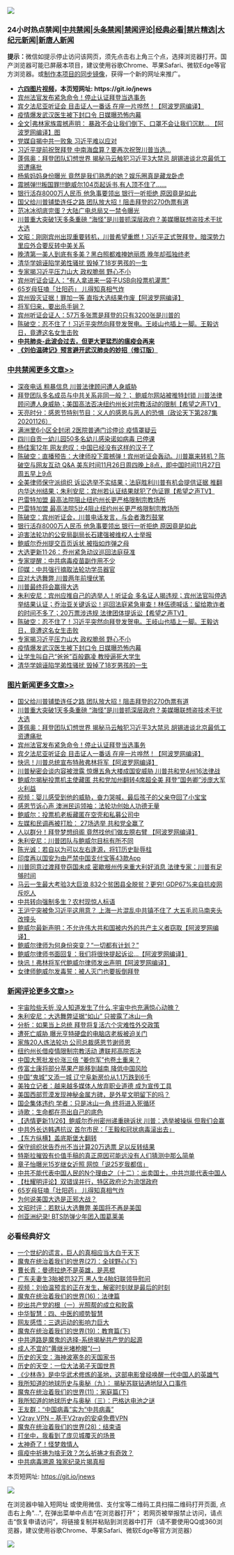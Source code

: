 ![](https://raw.githubusercontent.com/fqnews/bnews/master/64photo/fqnews-qr.jpg)

<div id="tt">
<h3>24小时热点禁闻|<a href="#%E4%B8%AD%E5%85%B1%E7%A6%81%E9%97%BB%E6%9B%B4%E5%A4%9A%E6%96%87%E7%AB%A0">中共禁闻</a>|<a href="#%E5%9B%BE%E7%89%87%E6%96%B0%E9%97%BB%E6%9B%B4%E5%A4%9A%E6%96%87%E7%AB%A0">头条禁闻</a>|<a href="#%E6%96%B0%E9%97%BB%E8%AF%84%E8%AE%BA%E6%9B%B4%E5%A4%9A%E6%96%87%E7%AB%A0">禁闻评论|<a href="#%E5%BF%85%E7%9C%8B%E7%BB%8F%E5%85%B8%E5%A5%BD%E6%96%87">经典必看|<a href="/video.md#%E7%A6%81%E7%89%87%E7%B2%BE%E9%80%89">禁片精选</a>|<a href="https://github.com/fqnews/djy/blob/master/gb/nf1351518.md#1">大纪元新闻</a>|<a href="https://github.com/fqnews/ntdtv/blob/master/gb/prog204.md#1">新唐人新闻</a></h3>
<div><b>提示：</b>微信如提示停止访问该网页，须先点击右上角三个点，选择浏览器打开。国产浏览器可能已屏蔽本项目，建议使用谷歌Chrome、苹果Safari、微软Edge等官方浏览器。或<a href="https://github.com/fqnews/bnews/blob/master/%E5%88%B6%E4%BD%9Cgit%E7%A6%81%E9%97%BB%E9%95%9C%E5%83%8F.md">制作本项目的同步镜像</a>，获得一个新的网址来推广。</div>
<ul>
<li><b><a href="http://d1.bdrive.tk/64.mp4" target="_blank">六四图片视频</a>，本页短网址: https://git.io/jnews</b></li>
<li><a href="/topimagenews/20201126/1437384.md">宾州法官发布紧急命令！停止认证拜登当选事务</a></li>
<li><a href="/topimagenews/20201126/1437290.md">宾夕法尼亚听证会 目击证人一番话 在座一片哗然！【阿波罗网编译】</a></li>
<li><a href="/cbnews/20201126/1437534.md">疫情爆发武汉医生被下封口令 日媒曝恐怖内幕</a></li>
<li><a href="/cnnews/20201126/1437449.md">全文|弗林家族震撼声明： 暴政不会让我们倒下、口罩不会让我们沉默... 【阿波罗网编译】图</a></li>
<li><a href="/comments/20201126/1437504.md">党媒自揭中共一败象 习近平难以应对</a></li>
<li><a href="/cbnews/20201126/1437516.md">习近平提前祝贺拜登 中南海盘算？要再次祝贺川普当选…</a></li>
<li><a href="/topimagenews/20201126/1437533.md">蓬佩奥：拜登团队幻想世界 揭秘马云触犯习近平3大禁忌 胡锡进谈北京最低​​工资遭痛批</a></li>
<li><a href="/yule/20201126/1437336.md">杨紫妈妈身份曝光 竟然是我们熟悉的她？娱乐圈真是藏龙卧虎</a></li>
<li><a href="/bannedvideo/20201126/1437592.md">震撼弹!!!叛国罪!!!鲍威尔104页起诉书,有人顶不住了……</a></li>
<li><a href="/cbnews/20201127/1437724.md">银行活存8000万人民币 他急事要领出 银行一听拒绝 原因竟是如此</a></li>
<li><a href="/topimagenews/20201126/1437670.md">国父给川普铺垫连任之路 团队放大招！阻击拜登的270伪票有道</a></li>
<li><a href="/yule/20201127/1437699.md">范冰冰彻底完蛋？大陆广电总局又一禁令曝光</a></li>
<li><a href="/topimagenews/20201126/1437615.md">川普重大突破1天多条重磅 “海怪”是川普抓深层政府？美媒曝联想盗技术干扰大选</a></li>
<li><a href="/cbnews/20201126/1437289.md">文昭：刚刚宾州出现重要转机，川普希望重燃！习近平正式贺拜登，暗深势力里应外合要反转中美关系</a></li>
<li><a href="/funmedia/20201126/1437409.md">晚清第一美人到底有多美？黑白照都难掩她丽质 晚年却孤独终老</a></li>
<li><a href="/cbnews/20201126/1437521.md">清华学姐诬陷学弟性骚扰 毁掉了18岁男孩的一生</a></li>
<li><a href="/cbnews/20201126/1437535.md">专家揭习近平压力山大 政权脆弱 野心不小</a></li>
<li><a href="/cbnews/20201126/1437307.md">宾州听证会证人：“有人拿进来一袋子USB向投票机灌票”</a></li>
<li><a href="/comments/20201126/1437586.md">65岁母狂嗑「壮阳药」 儿得知真相气炸</a></li>
<li><a href="/cnnews/20201126/1437654.md">宾州毁灭证据！罪加一等 直指大选结果作废【阿波罗网编译】</a></li>
<li><a href="/comments/20201126/1437344.md">将军归来，要出杀手锏？</a></li>
<li><a href="/cbnews/20201126/1437308.md">宾州听证会证人：57万多张票是拜登的只有3200张是川普的</a></li>
<li><a href="/cbnews/20201126/1437550.md">陈破空：忍不住了！习近平突然向拜登发贺电。王岐山也插上一脚。王毅访日，竟遭这名女生击败</a></li>
<li><b><a href="/comments/20200211/1275071.md" target="_blank">中共肺炎-此波会过去，但更大更猛烈的瘟疫会再来</a></b></li>
<li><b><a href="/comments/20200207/1272816.md" target="_blank">《刘伯温碑记》预言避开武汉肺炎的妙招（修订版）</a></b></li>
</ul>
</div>

<div class="catlist">
<h3><a href="/cbnews/" target="_blank">中共禁闻</a><span><a href="/cbnews/" target="_blank" rel="nofollow">更多文章>></a></span></h3>
<ul>
<li><a href="/cbnews/20201127/1437759.md" target="_blank">深夜电话 粗暴信息 川普法律顾问遭人身威胁</a></li>
<li><a href="/cbnews/20201127/1437829.md" target="_blank">拜登团队多名成员与中共关系非同一般？； 鲍威尔网站被推特封锁  川普法律顾问遭人身威胁；美国高法否决纽约州长对宗教活动的限制【希望之声TV】</a></li>
<li><a href="/cbnews/20201127/1437793.md" target="_blank">天亮时分：感恩节特别节目：义人的感恩与恶人的恐惧（政论天下第287集 20201126）</a></li>
<li><a href="/cbnews/20201127/1437763.md" target="_blank">满洲里6小区全封闭 2医院普通门诊停诊 疫情罩疑云</a></li>
<li><a href="/cbnews/20201127/1437762.md" target="_blank">四川自贡一幼儿园50多名幼儿感染诺如病毒 已停课</a></li>
<li><a href="/cbnews/20201127/1437761.md" target="_blank">杨佳案12年 网友悲叹：中国已经没有这样的汉子了</a></li>
<li><a href="/cbnews/20201127/1437760.md" target="_blank">陈破空：直播预告：大律师投下震撼弹！宾州听证会轰动。川普赢来转机？陈破空与网友互动 Q&amp;A 美东时间11月26日周四晚上8点，即中国时间11月27日周五早上9点</a></li>
<li><a href="/cbnews/20201127/1437757.md" target="_blank">全美律师保守派组织 诉讼选举不实结果；法庭胜利川普有机会提供证据 推翻内华达州结果；朱利安尼：宾州若认证结果就犯了伪证罪【希望之声TV】</a></li>
<li><a href="/cbnews/20201127/1437754.md" target="_blank">巴雷特加盟 最高法院阻止纽约州长更严格限制宗教场所</a></li>
<li><a href="/cbnews/20201127/1437741.md" target="_blank">巴雷特加盟 最高法院5比4阻止纽约州长更严格限制宗教场所</a></li>
<li><a href="/cbnews/20201127/1437732.md" target="_blank">陈破空：宾州听证会，川普电话发言，与会者激烈鼓掌</a></li>
<li><a href="/cbnews/20201127/1437724.md" target="_blank">银行活存8000万人民币 他急事要领出 银行一听拒绝 原因竟是如此</a></li>
<li><a href="/cbnews/20201127/1437684.md" target="_blank">迫害法轮功的公安局副局长石建强被维权人士举报</a></li>
<li><a href="/cbnews/20201126/1437631.md" target="_blank">鲍威尔乔州提交百页诉状 被指如炸弹之母</a></li>
<li><a href="/cbnews/20201126/1437630.md" target="_blank">大选更新11·26：乔州紧急动议巡回法庭获准</a></li>
<li><a href="/cbnews/20201126/1437469.md" target="_blank">专家提醒：中共病毒疫苗副作用不少</a></li>
<li><a href="/cbnews/20201126/1437479.md" target="_blank">印媒：中共强行摘取法轮功学员器官</a></li>
<li><a href="/cbnews/20201126/1437496.md" target="_blank">应对大选舞弊 川普两年前埋伏笔</a></li>
<li><a href="/cbnews/20201126/1437503.md" target="_blank">川普最终将会赢得大选</a></li>
<li><a href="/cbnews/20201126/1437581.md" target="_blank">朱利安尼：宾州应推自己的选举人！听证会 多名证人揭违规；宾州法官叫停选举结果认证；乔治亚关键诉讼！巡回法庭紧急审查！林伍德喊话：留给欺诈者的时间不多了；20万票涉违规 法律团体提诉讼【希望之声TV】</a></li>
<li><a href="/cbnews/20201126/1437550.md" target="_blank">陈破空：忍不住了！习近平突然向拜登发贺电。王岐山也插上一脚。王毅访日，竟遭这名女生击败</a></li>
<li><a href="/cbnews/20201126/1437535.md" target="_blank">专家揭习近平压力山大 政权脆弱 野心不小</a></li>
<li><a href="/cbnews/20201126/1437534.md" target="_blank">疫情爆发武汉医生被下封口令 日媒曝恐怖内幕</a></li>
<li><a href="/cbnews/20201126/1437522.md" target="_blank">让学生叫自己“爸爸”百般霸凌 教授逼死大学生</a></li>
<li><a href="/cbnews/20201126/1437521.md" target="_blank">清华学姐诬陷学弟性骚扰 毁掉了18岁男孩的一生</a></li>

</ul>
</div>
<div class="catlist">
<h3><a href="/topimagenews/" target="_blank">图片新闻</a><span><a href="/topimagenews/" target="_blank" rel="nofollow">更多文章>></a></span></h3>
<ul>
<li><a href="/topimagenews/20201126/1437670.md" target="_blank">国父给川普铺垫连任之路 团队放大招！阻击拜登的270伪票有道</a></li>
<li><a href="/topimagenews/20201126/1437615.md" target="_blank">川普重大突破1天多条重磅 “海怪”是川普抓深层政府？美媒曝联想盗技术干扰大选</a></li>
<li><a href="/topimagenews/20201126/1437533.md" target="_blank">蓬佩奥：拜登团队幻想世界 揭秘马云触犯习近平3大禁忌 胡锡进谈北京最低​​工资遭痛批</a></li>
<li><a href="/topimagenews/20201126/1437384.md" target="_blank">宾州法官发布紧急命令！停止认证拜登当选事务</a></li>
<li><a href="/topimagenews/20201126/1437290.md" target="_blank">宾夕法尼亚听证会 目击证人一番话 在座一片哗然！【阿波罗网编译】</a></li>
<li><a href="/topimagenews/20201126/1437210.md" target="_blank">快讯！川普总统宣布特赦弗林将军【阿波罗网编译】</a></li>
<li><a href="/topimagenews/20201126/1437110.md" target="_blank">川普秘密会谈内容被泄露 惊爆五角大楼成国安威胁 川普共和党4州16法律战</a></li>
<li><a href="/topimagenews/20201126/1437096.md" target="_blank">鲍威尔揭秘投票机主使藏匿 共和党加州翻转4席超全美 拜登&#8221;国务卿&#8221;涉庞大军火利益</a></li>
<li><a href="/comments/20201125/1436916.md" target="_blank">视频：婴儿感受到他的威胁，奋力哭喊，最后孩子的父亲夺回了小宝宝</a></li>
<li><a href="/topimagenews/20201125/1436913.md" target="_blank">感恩节诉心声 澳洲民运领袖：法轮功创始人功德无量</a></li>
<li><a href="/topimagenews/20201125/1436851.md" target="_blank">鲍威尔：投票机老板藏匿在空壳和私募公司中</a></li>
<li><a href="/topimagenews/20201125/1436783.md" target="_blank">左媒和民调再被打脸： 27场选举 共和党全赢了</a></li>
<li><a href="/topimagenews/20201125/1436760.md" target="_blank">人以群分！拜登梦想组阁 竟然找他们做左膀右臂 【阿波罗网编译】</a></li>
<li><a href="/topimagenews/20201125/1436675.md" target="_blank">朱利安尼：川普团队与鲍威尔目标有所不同</a></li>
<li><a href="/comments/20201125/1436540.md" target="_blank">陈光诚：若自以为可以左右逢源，将钉历史耻辱柱</a></li>
<li><a href="/topimagenews/20201125/1436480.md" target="_blank">印度再以国安为由严禁中国支付宝等43款App</a></li>
<li><a href="/topimagenews/20201125/1436469.md" target="_blank">川普同意过渡拜登窃国未成 密歇根州传来重大利好消息 法律专家：川普有足够时间</a></li>
<li><a href="/topimagenews/20201124/1436313.md" target="_blank">马云一生最大考验3大巨浪 832个贫困县全脱贫？更穷! GDP67%来自抗疫网斥吃人</a></li>
<li><a href="/topimagenews/20201124/1435894.md" target="_blank">中共转向强制多生？农村现惊人标语</a></li>
<li><a href="/topimagenews/20201124/1435891.md" target="_blank">王沪宁突被免习近平这用意？ 上海一片混乱中共镇不住了 大五毛司马南夹头改撞头</a></li>
<li><a href="/topimagenews/20201123/1435628.md" target="_blank">鲍威尔最新声明：不允许伟大共和国被内外的共产主义者窃取【阿波罗网编译】</a></li>
<li><a href="/topimagenews/20201123/1435570.md" target="_blank">鲍威尔律师为何身份突变？“一切都有计划？”</a></li>
<li><a href="/topimagenews/20201123/1435545.md" target="_blank">鲍威尔律师书面回复：我们将很快提起诉讼…【阿波罗网编译】</a></li>
<li><a href="/topimagenews/20201123/1435530.md" target="_blank">快讯！弗林将军代鲍威尔律师发出声明【阿波罗网编译】</a></li>
<li><a href="/comments/20201123/1435422.md" target="_blank">女律师鲍威尔发毒誓：被人灭门也要扳倒拜登</a></li>

</ul>
</div>
<div class="catlist">
<h3><a href="/comments/" target="_blank">新闻评论</a><span><a href="/comments/" target="_blank" rel="nofollow">更多文章>></a></span></h3>
<ul>
<li><a href="/comments/20201127/1437820.md" target="_blank">宇宙险些夭折,没人知道发生了什么,宇宙中也充满惊心动魄？</a></li>
<li><a href="/comments/20201127/1437802.md" target="_blank">朱利安尼：大选舞弊证据“如山” 只披露了冰山一角</a></li>
<li><a href="/comments/20201127/1437801.md" target="_blank">分析：如果当上总统 拜登将复活六个灾难性外交政策</a></li>
<li><a href="/comments/20201127/1437790.md" target="_blank">遭死亡威胁 曝光亨特硬盘的电脑店老板被迫关门</a></li>
<li><a href="/comments/20201127/1437789.md" target="_blank">家族20人炼法轮功 公司总裁感恩节谢师恩</a></li>
<li><a href="/comments/20201127/1437776.md" target="_blank">纽约州长借疫情限制宗教活动 遭联邦高院否决</a></li>
<li><a href="/comments/20201127/1437775.md" target="_blank">中国大葱批发价涨三倍 “姜你军”也卷土重来？</a></li>
<li><a href="/comments/20201127/1437767.md" target="_blank">传富士康将部分苹果产能移到越南 降低中国风险</a></li>
<li><a href="/comments/20201127/1437758.md" target="_blank">中国“鬼城”又添一城 辽宁阜新房价从1.1万跌到6千</a></li>
<li><a href="/comments/20201127/1437752.md" target="_blank">美独立记者：越来越多媒体人放弃职业道德 成为宣传工具</a></li>
<li><a href="/comments/20201127/1437751.md" target="_blank">美国西部荒漠发现神秘金属方碑，是外星文明留下的吗？</a></li>
<li><a href="/comments/20201127/1437731.md" target="_blank">国企集体违约 学者：只是冰山一角 终将进入死循环</a></li>
<li><a href="/comments/20201127/1437730.md" target="_blank">诗歌：生命都在亮出自己的底色</a></li>
<li><a href="/comments/20201127/1437690.md" target="_blank">【选情更新11/26】鲍威尔乔州密州递重磅诉状 川普：选举被操纵 但我们会赢</a></li>
<li><a href="/comments/20201126/1437680.md" target="_blank">中共外长访韩遇抗议 首尔市民：「王毅和冠状病毒滚出去」</a></li>
<li><a href="/comments/20201126/1437669.md" target="_blank">【东方纵横】盖底斯堡大翻转</a></li>
<li><a href="/comments/20201126/1437659.md" target="_blank">保守组织状告乔州不当计算20万选票 足以反转结果</a></li>
<li><a href="/comments/20201126/1437657.md" target="_blank">特斯拉摧毁有价值手稿的真正原因可能远没有人们猜测中那么简单</a></li>
<li><a href="/comments/20201126/1437655.md" target="_blank">章子怡曝光15岁继女近照 网惊「说25岁我都信」</a></li>
<li><a href="/comments/20201126/1437554.md" target="_blank">中共不能代表中国人民的N个理由之（十二）：出卖国土，中共岂能代表中国人</a></li>
<li><a href="/comments/20201126/1437593.md" target="_blank">【杜耀明评论】双错误并行，特区政府沦为流氓政府</a></li>
<li><a href="/comments/20201126/1437586.md" target="_blank">65岁母狂嗑「壮阳药」 儿得知真相气炸</a></li>
<li><a href="/comments/20201126/1437562.md" target="_blank">为何说美国大选是正邪大战？</a></li>
<li><a href="/comments/20201126/1437545.md" target="_blank">文昭时评：若默认大选舞弊 美国将不再是美国</a></li>
<li><a href="/comments/20201126/1437544.md" target="_blank">创亚洲纪录! BTS防弹少年团入围葛莱美</a></li>

</ul>
</div>

<div class="catlist">
<h3>必看经典好文</h3>
<ul>
<li><a href="/comments/20200621/1348067.md" target="_blank">一个世纪的谎言，巨人的真相应当大白于天下</a></li>
<li><a href="/comments/20181224/1052333.md" target="_blank">魔鬼在统治着我们的世界(27)：全球野心(下)</a></li>
<li><a href="/comments/20180726/727420.md" target="_blank">曹长青：曼德拉绝不是英雄，是恶棍</a></li>
<li><a href="/cbnews/20200611/1343037.md" target="_blank">广东夫妻生3胎被罚32万 黑人生4胎妇联领导慰问</a></li>
<li><a href="/comments/20200628/1351782.md" target="_blank">视频：刘伯温预言的正在发生，解密时刻就是最后的时刻</a></li>
<li><a href="/topimagenews/20180615/958090.md" target="_blank">魔鬼在统治着我们的世界(16)：法律篇</a></li>
<li><a href="/comments/20200629/1352460.md" target="_blank">挖出共产党的根（一）光照帮的成立和败露</a></li>
<li><a href="/comments/20200605/783247.md" target="_blank">中华智慧：四、中医的顺势智慧</a></li>
<li><a href="/cbnews/20200126/1265515.md" target="_blank">网友感悟：三退运动的影响力巨大</a></li>
<li><a href="/comments/20180716/972458.md" target="_blank">魔鬼在统治着我们的世界(19)：教育篇(下)</a></li>
<li><a href="/comments/20181209/1044543.md" target="_blank">中共道路是魔鬼的选择-系统揭秘共产党的起源</a></li>
<li><a href="/lifebaike/20200527/1334909.md" target="_blank">成人不宜的“黄继光堵枪眼”(一)</a></li>
<li><a href="/tculture/xiulian/20170318/732480.md" target="_blank">历史的天空：海神波塞冬的天国家书</a></li>
<li><a href="/tculture/20121025/73067.md" target="_blank">历史的天空：一位大法弟子天国世界</a></li>
<li><a href="/comments/20201013/1412612.md" target="_blank">《少林寺》是中华武术修炼的圣地，这部电影曾经唤醒一代中国人的英雄气</a></li>
<li><a href="/topimagenews/20180325/919134.md" target="_blank">我所知道的地球历史与奥秘（九）： 揭秘苏联钻通地狱入口事件</a></li>
<li><a href="/topimagenews/20180530/950691.md" target="_blank">魔鬼在统治着我们的世界(11)：家庭篇(下)</a></li>
<li><a href="/tculture/xiulian/20170726/797589.md" target="_blank">我所知道的地球历史与奥秘（三）：巴格达电池之谜</a></li>
<li><a href="/comments/20200318/1295755.md" target="_blank">王友群：“中国病毒”实为“中共病毒”</a></li>
<li><a href="/comments/20200112/1257608.md" target="_blank">V2ray VPN &#8211; 基于V2ray的安卓免费VPN</a></li>
<li><a href="/comments/20181228/1054609.md" target="_blank">魔鬼在统治着我们的世界(28)：结束语</a></li>
<li><a href="/comments/20201015/1414242.md" target="_blank">打坐中，我看到了庞贝城覆灭的场景</a></li>
<li><a href="/ccpdope/20200907/1392129.md" target="_blank">太神奇了！怪梦救情人</a></li>
<li><a href="/comments/20200502/1322275.md" target="_blank">瘟疫中祈祷为啥无效？怎么祈祷才有奇效？</a></li>
<li><a href="/ccpdope/20200412/1311165.md" target="_blank">中共病毒溯源 独家纪录片揭真相</a></li>

</ul>
</div>

本页短网址: https://git.io/jnews

![](https://raw.githubusercontent.com/fqnews/bnews/master/64photo/fqnews-qr.jpg)

在浏览器中输入短网址 或使用微信、支付宝等二维码工具扫描二维码打开页面, 点击右上角"...", 在弹出菜单中点击“在浏览器打开”； 若网页被举报禁止访问，请点击“恢复申请访问”，将链接复制并粘贴到浏览器中打开（请不要使用QQ或360浏览器，建议使用谷歌Chrome、苹果Safari、微软Edge等官方浏览器）

![](https://raw.githubusercontent.com/fqnews/bnews/master/64photo/wx.jpg)